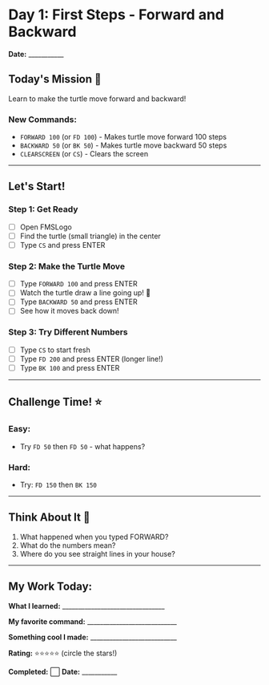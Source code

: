 # Day 1: First Steps - Forward and Backward

**Date:** ___________

## Today's Mission 🚀
Learn to make the turtle move forward and backward!

### New Commands:
- `FORWARD 100` (or `FD 100`) - Makes turtle move forward 100 steps
- `BACKWARD 50` (or `BK 50`) - Makes turtle move backward 50 steps
- `CLEARSCREEN` (or `CS`) - Clears the screen

---

## Let's Start! 

### Step 1: Get Ready
- [ ] Open FMSLogo
- [ ] Find the turtle (small triangle) in the center
- [ ] Type `CS` and press ENTER

### Step 2: Make the Turtle Move
- [ ] Type `FORWARD 100` and press ENTER
- [ ] Watch the turtle draw a line going up! 🐢
- [ ] Type `BACKWARD 50` and press ENTER
- [ ] See how it moves back down!

### Step 3: Try Different Numbers
- [ ] Type `CS` to start fresh
- [ ] Type `FD 200` and press ENTER (longer line!)
- [ ] Type `BK 100` and press ENTER

---

## Challenge Time! ⭐

### Easy:
- Try `FD 50` then `FD 50` - what happens?

### Hard:
- Try: `FD 150` then `BK 150`

---

## Think About It 🤔
1. What happened when you typed FORWARD?
2. What do the numbers mean?
3. Where do you see straight lines in your house?

---

## My Work Today:
**What I learned:** ________________________________

**My favorite command:** ____________________________

**Something cool I made:** ___________________________

**Rating:** ⭐⭐⭐⭐⭐ (circle the stars!)

**Completed:** ⬜ **Date:** ___________